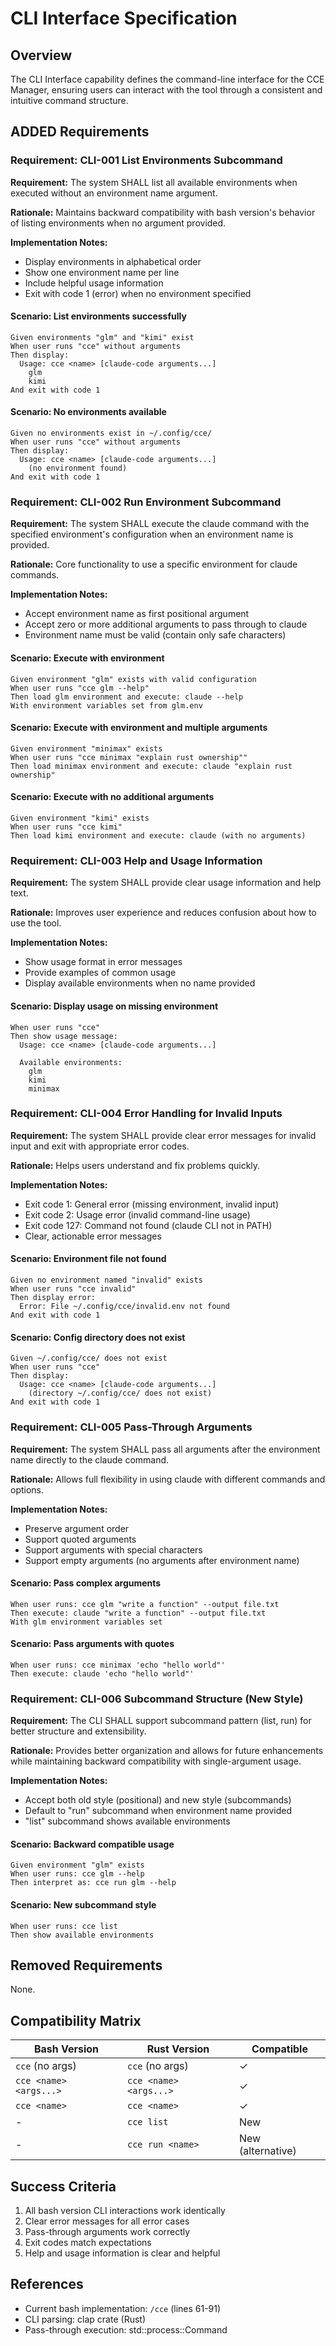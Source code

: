 # CLI Interface Specification

## Overview
The CLI Interface capability defines the command-line interface for the CCE Manager, ensuring users can interact with the tool through a consistent and intuitive command structure.

## ADDED Requirements

### Requirement: CLI-001 List Environments Subcommand
**Requirement:** The system SHALL list all available environments when executed without an environment name argument.

**Rationale:** Maintains backward compatibility with bash version's behavior of listing environments when no argument provided.

**Implementation Notes:**
- Display environments in alphabetical order
- Show one environment name per line
- Include helpful usage information
- Exit with code 1 (error) when no environment specified

#### Scenario: List environments successfully
```
Given environments "glm" and "kimi" exist
When user runs "cce" without arguments
Then display:
  Usage: cce <name> [claude-code arguments...]
    glm
    kimi
And exit with code 1
```

#### Scenario: No environments available
```
Given no environments exist in ~/.config/cce/
When user runs "cce" without arguments
Then display:
  Usage: cce <name> [claude-code arguments...]
    (no environment found)
And exit with code 1
```

### Requirement: CLI-002 Run Environment Subcommand
**Requirement:** The system SHALL execute the claude command with the specified environment's configuration when an environment name is provided.

**Rationale:** Core functionality to use a specific environment for claude commands.

**Implementation Notes:**
- Accept environment name as first positional argument
- Accept zero or more additional arguments to pass through to claude
- Environment name must be valid (contain only safe characters)

#### Scenario: Execute with environment
```
Given environment "glm" exists with valid configuration
When user runs "cce glm --help"
Then load glm environment and execute: claude --help
With environment variables set from glm.env
```

#### Scenario: Execute with environment and multiple arguments
```
Given environment "minimax" exists
When user runs "cce minimax "explain rust ownership""
Then load minimax environment and execute: claude "explain rust ownership"
```

#### Scenario: Execute with no additional arguments
```
Given environment "kimi" exists
When user runs "cce kimi"
Then load kimi environment and execute: claude (with no arguments)
```

### Requirement: CLI-003 Help and Usage Information
**Requirement:** The system SHALL provide clear usage information and help text.

**Rationale:** Improves user experience and reduces confusion about how to use the tool.

**Implementation Notes:**
- Show usage format in error messages
- Provide examples of common usage
- Display available environments when no name provided

#### Scenario: Display usage on missing environment
```
When user runs "cce"
Then show usage message:
  Usage: cce <name> [claude-code arguments...]

  Available environments:
    glm
    kimi
    minimax
```

### Requirement: CLI-004 Error Handling for Invalid Inputs
**Requirement:** The system SHALL provide clear error messages for invalid input and exit with appropriate error codes.

**Rationale:** Helps users understand and fix problems quickly.

**Implementation Notes:**
- Exit code 1: General error (missing environment, invalid input)
- Exit code 2: Usage error (invalid command-line usage)
- Exit code 127: Command not found (claude CLI not in PATH)
- Clear, actionable error messages

#### Scenario: Environment file not found
```
Given no environment named "invalid" exists
When user runs "cce invalid"
Then display error:
  Error: File ~/.config/cce/invalid.env not found
And exit with code 1
```

#### Scenario: Config directory does not exist
```
Given ~/.config/cce/ does not exist
When user runs "cce"
Then display:
  Usage: cce <name> [claude-code arguments...]
    (directory ~/.config/cce/ does not exist)
And exit with code 1
```

### Requirement: CLI-005 Pass-Through Arguments
**Requirement:** The system SHALL pass all arguments after the environment name directly to the claude command.

**Rationale:** Allows full flexibility in using claude with different commands and options.

**Implementation Notes:**
- Preserve argument order
- Support quoted arguments
- Support arguments with special characters
- Support empty arguments (no arguments after environment name)

#### Scenario: Pass complex arguments
```
When user runs: cce glm "write a function" --output file.txt
Then execute: claude "write a function" --output file.txt
With glm environment variables set
```

#### Scenario: Pass arguments with quotes
```
When user runs: cce minimax 'echo "hello world"'
Then execute: claude 'echo "hello world"'
```

### Requirement: CLI-006 Subcommand Structure (New Style)
**Requirement:** The CLI SHALL support subcommand pattern (list, run) for better structure and extensibility.

**Rationale:** Provides better organization and allows for future enhancements while maintaining backward compatibility with single-argument usage.

**Implementation Notes:**
- Accept both old style (positional) and new style (subcommands)
- Default to "run" subcommand when environment name provided
- "list" subcommand shows available environments

#### Scenario: Backward compatible usage
```
Given environment "glm" exists
When user runs: cce glm --help
Then interpret as: cce run glm --help
```

#### Scenario: New subcommand style
```
When user runs: cce list
Then show available environments
```

## Removed Requirements
None.

## Compatibility Matrix

| Bash Version | Rust Version | Compatible |
|--------------|--------------|------------|
| `cce` (no args) | `cce` (no args) | ✓ |
| `cce <name> <args...>` | `cce <name> <args...>` | ✓ |
| `cce <name>` | `cce <name>` | ✓ |
| - | `cce list` | New |
| - | `cce run <name>` | New (alternative) |

## Success Criteria
1. All bash version CLI interactions work identically
2. Clear error messages for all error cases
3. Pass-through arguments work correctly
4. Exit codes match expectations
5. Help and usage information is clear and helpful

## References
- Current bash implementation: `/cce` (lines 61-91)
- CLI parsing: clap crate (Rust)
- Pass-through execution: std::process::Command
